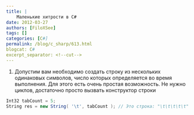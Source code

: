 ```yaml
---
title: |
    Маленькие хитрости в C#
date: 2012-03-27
authors: [FiloXSee]
tags: []
categories: [C#]
permalink: /blog/c_sharp/613.html
blogcat: C#
excerpt_separator: <!--cut-->
---
```


1. Допустим вам необходимо создать строку из нескольких одинаковых символов, число которых определяется во время выполнения. Для этого есть очень простая возможность. Не нужно циклов, достаточно просто вызвать конструктор строки

```csharp
Int32 tabCount = 5;
String res = new String( '\t', tabCount ); // Это строка: "\t\t\t\t\t"
```

